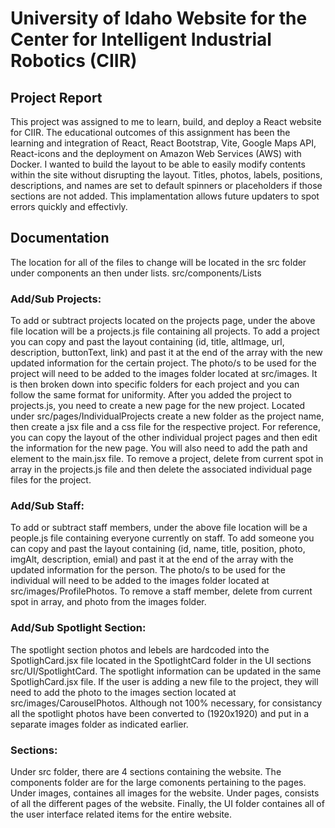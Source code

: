# University of Idaho Website for the Center for Intelligent Industrial Robotics (CIIR)

## Project Report
This project was assigned to me to learn, build, and deploy a React website for CIIR. The educational outcomes of this assignment has been the learning and integration of React, React Bootstrap, Vite, Google Maps API, React-icons and the deployment on Amazon Web Services (AWS) with Docker. I wanted to build the layout to be able to easily modify contents within the site without disrupting the layout. Titles, photos, labels, positions, descriptions, and names are set to default spinners or placeholders if those sections are not added. This implamentation allows future updaters to spot errors quickly and effectivly.


## Documentation
The location for all of the files to change will be located in the src folder under components an then under lists. src/components/Lists

### Add/Sub Projects:
To add or subtract projects located on the projects page, under the above file location will be a projects.js file containing all projects. To add a project you can copy and past the layout containing (id, title, altImage, url, description, buttonText, link) and past it at the end of the array with the new updated information for the certain project. The photo/s to be used for the project will need to be added to the images folder located at src/images. It is then broken down into specific folders for each project and you can follow the same format for uniformity. After you added the project to projects.js, you need to create a new page for the new project. Located under src/pages/IndividualProjects create a new folder as the project name, then create a jsx file and a css file for the respective project. For reference, you can copy the layout of the other individual project pages and then edit the information for the new page. You will also need to add the path and element to the main.jsx file. To remove a project, delete from current spot in array in the projects.js file and then delete the associated individual page files for the project.

### Add/Sub Staff:
To add or subtract staff members, under the above file location will be a people.js file containing everyone currently on staff. To add someone you can copy and past the layout containing (id, name, title, position, photo, imgAlt, description, emial) and past it at the end of the array with the updated information for the person. The photo/s to be used for the individual will need to be added to the images folder located at src/images/ProfilePhotos. To remove a staff member, delete from current spot in array, and photo from the images folder.

### Add/Sub Spotlight Section:
The spotlight section photos and lebels are hardcoded into the SpotlighCard.jsx file located in the SpotlightCard folder in the UI sections src/UI/SpotlightCard. The spotlight information can be updated in the same SpotlighCard.jsx file. If the user is adding a new file to the project, they will need to add the photo to the images section located at src/images/CarouselPhotos. Although not 100% necessary, for consistancy all the spotlight photos have been converted to (1920x1920) and put in a separate images folder as indicated earlier.

### Sections:
Under src folder, there are 4 sections containing the website. The components folder are for the large comonents pertaining to the pages. Under images, containes all images for the website. Under pages, consists of all the different pages of the website. Finally, the UI folder containes all of the user interface related items for the entire website. 